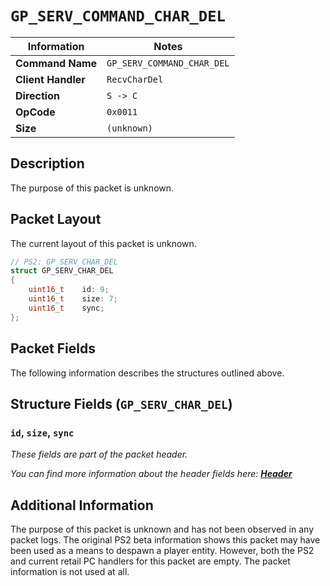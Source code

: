# `GP_SERV_COMMAND_CHAR_DEL`

| Information               | Notes |
|---                        |---    |
| **Command Name**          | `GP_SERV_COMMAND_CHAR_DEL` |
| **Client Handler**        | `RecvCharDel` |
| **Direction**             | `S -> C` |
| **OpCode**                | `0x0011` |
| **Size**                  | `(unknown)` |

## Description

The purpose of this packet is unknown.

## Packet Layout

The current layout of this packet is unknown.

```cpp
// PS2: GP_SERV_CHAR_DEL
struct GP_SERV_CHAR_DEL
{
    uint16_t    id: 9;
    uint16_t    size: 7;
    uint16_t    sync;
};
```

## Packet Fields

The following information describes the structures outlined above.

## Structure Fields (`GP_SERV_CHAR_DEL`)

### `id`, `size`, `sync`

_These fields are part of the packet header._

_You can find more information about the header fields here: [**Header**](/world/HEADER.md)_

## Additional Information

The purpose of this packet is unknown and has not been observed in any packet logs. The original PS2 beta information shows this packet may have been used as a means to despawn a player entity. However, both the PS2 and current retail PC handlers for this packet are empty. The packet information is not used at all.

